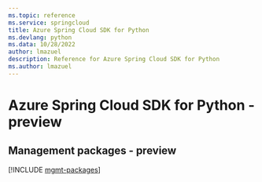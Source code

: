 ```yaml
---
ms.topic: reference
ms.service: springcloud
title: Azure Spring Cloud SDK for Python
ms.devlang: python
ms.data: 10/28/2022
author: lmazuel
description: Reference for Azure Spring Cloud SDK for Python
ms.author: lmazuel
---
```

# Azure Spring Cloud SDK for Python - preview

## Management packages - preview
[!INCLUDE [mgmt-packages](spring-cloud-mgmt-index.md)]
